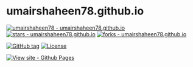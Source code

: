 # umairshaheen78.github.io

[![umairshaheen78 - umairshaheen78.github.io](https://img.shields.io/static/v1?label=umairshaheen78&message=umairshaheen78.github.io&color=blue&logo=github)](https://github.com/umairshaheen78/umairshaheen78.github.io "Go to GitHub repo")
[![stars - umairshaheen78.github.io](https://img.shields.io/github/stars/umairshaheen78/umairshaheen78.github.io?style=social)](https://github.com/umairshaheen78/umairshaheen78.github.io)
[![forks - umairshaheen78.github.io](https://img.shields.io/github/forks/umairshaheen78/umairshaheen78.github.io?style=social)](https://github.com/umairshaheen78/umairshaheen78.github.io)

[![GitHub tag](https://img.shields.io/github/tag/umairshaheen78/umairshaheen78.github.io?include_prereleases=&sort=semver&color=blue)](https://github.com/umairshaheen78/umairshaheen78.github.io/releases/)
[![License](https://img.shields.io/badge/License-MIT-blue)](#license)

[![View site - Github Pages](https://img.shields.io/badge/View_site-GH_Pages-2ea44f?style=for-the-badge)](https://umairshaheen78.github.io)
